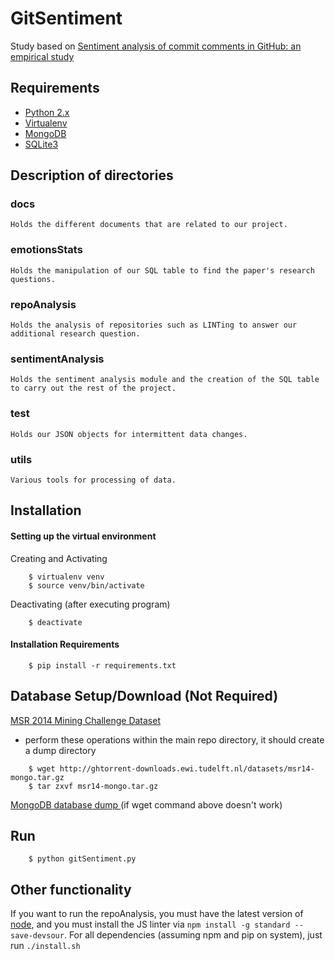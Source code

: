 # GitSentiment

Study based on [ Sentiment analysis of commit comments in GitHub: an empirical study ](https://dl.acm.org/citation.cfm?id=2597118)

## Requirements
* [ Python 2.x ](https://www.python.org/downloads/release/python-2714/)
* [ Virtualenv ](https://virtualenv.pypa.io/en/stable/installation/)
* [ MongoDB ](https://pypi.org/project/pymongo/)
* [ SQLite3 ](https://docs.python.org/2/library/sqlite3.html)

## Description of directories
### docs
	Holds the different documents that are related to our project.
### emotionsStats
	Holds the manipulation of our SQL table to find the paper's research questions.
### repoAnalysis
	Holds the analysis of repositories such as LINTing to answer our additional research question.
### sentimentAnalysis
	Holds the sentiment analysis module and the creation of the SQL table to carry out the rest of the project.
### test
	Holds our JSON objects for intermittent data changes.
### utils
	Various tools for processing of data.

## Installation
#### Setting up the virtual environment
Creating and Activating
```
    $ virtualenv venv
    $ source venv/bin/activate
```
Deactivating (after executing program)
```
    $ deactivate
```
#### Installation Requirements
```
    $ pip install -r requirements.txt
```

## Database Setup/Download (Not Required)
[ MSR 2014 Mining Challenge Dataset ](http://ghtorrent.org/msr14.html)
* perform these operations within the main repo directory, it should create a dump directory
```
    $ wget http://ghtorrent-downloads.ewi.tudelft.nl/datasets/msr14-mongo.tar.gz
    $ tar zxvf msr14-mongo.tar.gz
```
[ MongoDB database dump ](http://ghtorrent-downloads.ewi.tudelft.nl/datasets/msr14-mysql.gz) (if wget command above doesn't work)

## Run
```
    $ python gitSentiment.py
```
## Other functionality
If you want to run the repoAnalysis, you must have the latest version of [node](https://nodejs.org/en/download/package-manager/), and you must install the JS linter via `npm install -g standard --save-devsour`. For all dependencies (assuming npm and pip on system), just run `./install.sh`

